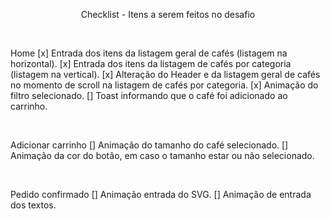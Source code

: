 <p align="center">Checklist - Itens a serem feitos no desafio</p>

</br>

<span>Home</span>
[x] Entrada dos itens da listagem geral de cafés (listagem na horizontal).
[x] Entrada dos itens da listagem de cafés por categoria (listagem na vertical).
[x] Alteração do Header e da listagem geral de cafés no momento de scroll na listagem de cafés por categoria.
[x] Animação do filtro selecionado.
[] Toast informando que o café foi adicionado ao carrinho.

</br>

<span>Adicionar carrinho</span>
[] Animação do tamanho do café selecionado.
[] Animação da cor do botão, em caso o tamanho estar ou não selecionado.

</br>

<span>Pedido confirmado</span>
[] Animação entrada do SVG.
[] Animação de entrada dos textos.